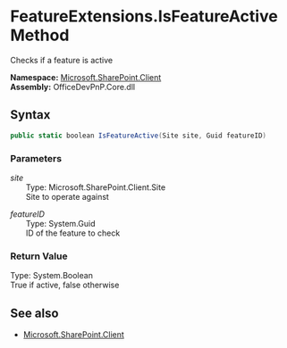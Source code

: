 # FeatureExtensions.IsFeatureActive Method  
Checks if a feature is active  

**Namespace:** [Microsoft.SharePoint.Client](Microsoft.SharePoint.Client.md)  
**Assembly:** OfficeDevPnP.Core.dll  
## Syntax
```C#
public static boolean IsFeatureActive(Site site, Guid featureID)
```
### Parameters
*site*  
&emsp;&emsp;Type: Microsoft.SharePoint.Client.Site  
&emsp;&emsp;Site to operate against  
  
*featureID*  
&emsp;&emsp;Type: System.Guid  
&emsp;&emsp;ID of the feature to check  
  
### Return Value
Type: System.Boolean  
True if active, false otherwise

## See also
- [Microsoft.SharePoint.Client](Microsoft.SharePoint.Client.md)
